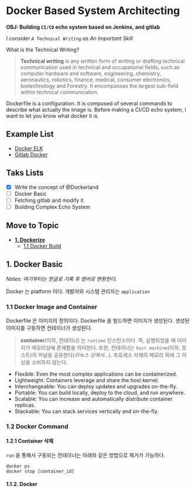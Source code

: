 # Docker Based System Architecting

**OBJ: Building `CI/CD` echo system based on Jenkins, and gitlab**

*I consider `A Technical Writing` as An Important Skill*

What is the Technical Writing?
> **Technical writing** is any written form of writing or drafting technical communication used in technical and occupational fields, such as computer hardware and software, engineering, chemistry, aeronautics, robotics, finance, medical, consumer electronics, biotechnology and Forestry. It encompasses the largest sub-field within technical communication.

Dockerfile is a configuration. It is composed of several commands to describe what actually the image is. Before making a CI/CD echo system, I want to let you know what docker it is.

## Example List

* [Docker ELK](Docker-Elk/README.md)
* [Gitlab Docker](Gitlab-Docker/README.md)

## Taks Lists

- [x] Write the concept of @Dockerland
- [ ] Docker Basic
- [ ] Fetching gitlab and modify it.
- [ ] Building Complex Echo System

## Move to Topic

- **[1. Dockerize](#1-dockerize)**
  - [1.1 Docker Build](#11-docker-build)


## 1. Docker Basic

*Notes: 여기부터는 한글로 기록 후 영어로 변환한다.*

Docker 는 platform 이다. 개발자와 시스템 관리자는 `application`


### 1.1 Docker Image and Container

Dockerfile 은 이미지의 정의이다. Dockerfile 을 빌드하면 이미지가 생성된다. 생성된 이미지를 구동하면 컨테이너가 생성된다.

> **container**(이하, 컨테이너) 는 `runtime` 인스턴스이다. 즉, 실행되었을 때 이미지가 메모리상에 존재함을 의미한다. 또한, 컨테이너는 `host machine`(이하, 호스트)의 커널을 공유한다(*리눅스 상에서...*). 프로세스 자체의 메모리 외에 그 이상을 소비하지 않는다.

- Flexible: Even the most complex applications can be containerized.
- Lightweight: Containers leverage and share the host kernel.
- Interchangeable: You can deploy updates and upgrades on-the-fly.
- Portable: You can build locally, deploy to the cloud, and run anywhere.
- Scalable: You can increase and automatically distribute container replicas.
- Stackable: You can stack services vertically and on-the-fly.

### 1.2 Docker Command

#### 1.2.1 Container 삭제

`run` 을 통해서 구동되는 컨테이너는 아래와 같은 방법으로 제거가 가능하다.

```
docker ps
docker stop [container_id]
```


#### 1.1.2. Docker
